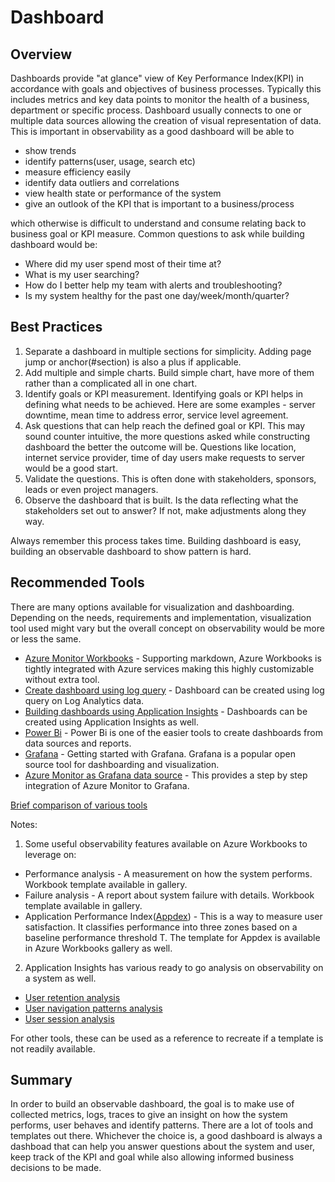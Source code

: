 # Dashboard

## Overview

Dashboards provide "at glance" view of Key Performance Index(KPI) in accordance with goals and objectives of business processes. Typically this includes metrics and key data points to monitor the health of a business, department or specific process. Dashboard usually connects to one or multiple data sources allowing the creation of visual representation of data. This is important in observability as a good dashboard will be able to 

- show trends
- identify patterns(user, usage, search etc)
- measure efficiency easily
- identify data outliers and correlations
- view health state or performance of the system
- give an outlook of the KPI that is important to a business/process

which otherwise is difficult to understand and consume relating back to business goal or KPI measure. Common questions to ask while building dashboard would be:
- Where did my user spend most of their time at?
- What is my user searching?
- How do I better help my team with alerts and troubleshooting?
- Is my system healthy for the past one day/week/month/quarter?

## Best Practices

1. Separate a dashboard in multiple sections for simplicity. Adding page jump or anchor(#section) is also a plus if applicable.
2. Add multiple and simple charts. Build simple chart, have more of them rather than a complicated all in one chart.
2. Identify goals or KPI measurement. Identifying goals or KPI helps in defining what needs to be achieved. Here are some examples - server downtime, mean time to address error, service level agreement.
3. Ask questions that can help reach the defined goal or KPI. This may sound counter intuitive, the more questions asked while constructing dashboard the better the outcome will be. Questions like location, internet service provider, time of day users make requests to server would be a good start.
4. Validate the questions. This is often done with stakeholders, sponsors, leads or even project managers. 
5. Observe the dashboard that is built. Is the data reflecting what the stakeholders set out to answer? If not, make adjustments along they way.

Always remember this process takes time. Building dashboard is easy, building an observable dashboard to show pattern is hard.

## Recommended Tools

There are many options available for visualization and dashboarding. Depending on the needs, requirements and implementation, visualization tool used might vary but the overall concept on observability would be more or less the same.

- [Azure Monitor Workbooks](https://docs.microsoft.com/en-us/azure/azure-monitor/platform/workbooks-overview) - Supporting markdown, Azure Workbooks is tightly integrated with Azure services making this highly customizable without extra tool.
- [Create dashboard using log query](https://docs.microsoft.com/en-us/azure/azure-monitor/learn/tutorial-logs-dashboards) - Dashboard can be created using log query on Log Analytics data.
- [Building dashboards using Application Insights](https://docs.microsoft.com/en-us/azure/azure-monitor/learn/tutorial-app-dashboards) - Dashboards can be created using Application Insights as well.
- [Power Bi](https://docs.microsoft.com/en-us/power-bi/create-reports/service-dashboard-create) - Power Bi is one of the easier tools to create dashboards from data sources and reports.
- [Grafana](https://grafana.com/tutorials/) - Getting started with Grafana. Grafana is a popular open source tool for dashboarding and visualization.
- [Azure Monitor as Grafana data source](https://grafana.com/grafana/plugins/grafana-azure-monitor-datasource) - This provides a step by step integration of Azure Monitor to Grafana. 

[Brief comparison of various tools](https://docs.microsoft.com/en-us/azure/azure-monitor/visualizations) 

Notes:
1. Some useful observability features available on Azure Workbooks to leverage on:
- Performance analysis - A measurement on how the system performs. Workbook template available in gallery.
- Failure analysis - A report about system failure with details. Workbook template available in gallery.
- Application Performance Index([Appdex](https://en.wikipedia.org/wiki/Apdex)) - This is a way to measure user satisfaction. It classifies performance into three zones based on a baseline performance threshold T. The template for Appdex is available in Azure Workbooks gallery as well. 

2. Application Insights has various ready to go analysis on observability on a system as well.
- [User retention analysis](https://docs.microsoft.com/en-us/azure/azure-monitor/app/usage-retention)
- [User navigation patterns analysis](https://docs.microsoft.com/en-us/azure/azure-monitor/app/usage-flows)
- [User session analysis](https://docs.microsoft.com/en-us/azure/azure-monitor/learn/tutorial-users)

For other tools, these can be used as a reference to recreate if a template is not readily available.

## Summary

In order to build an observable dashboard, the goal is to make use of collected metrics, logs, traces to give an insight on how the system performs, user behaves and identify patterns. There are a lot of tools and templates out there. Whichever the choice is, a good dashboard is always a dashboad that can help you answer questions about the system and user, keep track of the KPI and goal while also allowing informed business decisions to be made.
